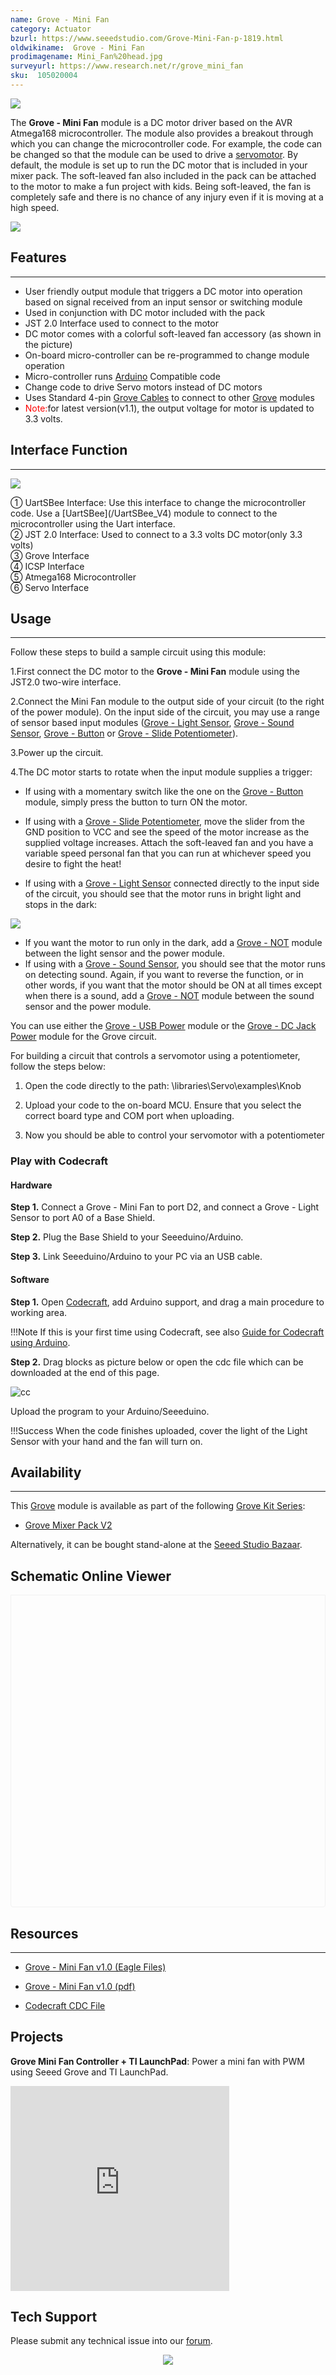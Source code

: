 ```yaml
---
name: Grove - Mini Fan
category: Actuator
bzurl: https://www.seeedstudio.com/Grove-Mini-Fan-p-1819.html
oldwikiname:  Grove - Mini Fan
prodimagename: Mini_Fan%20head.jpg
surveyurl: https://www.research.net/r/grove_mini_fan
sku:  105020004
---
```

![](https://files.seeedstudio.com/wiki/Grove-Mini_Fan/img/Mini_Fan%20head.jpg)

The **Grove - Mini Fan** module is a DC motor driver based on the AVR Atmega168 microcontroller. The module also provides a breakout through which you can change the microcontroller code. For example, the code can be changed so that the module can be used to drive a [servomotor](https://en.wikipedia.org/wiki/Servomotor). By default, the module is set up to run the DC motor that is included in your mixer pack. The soft-leaved fan also included in the pack can be attached to the motor to make a fun project with kids. Being soft-leaved, the fan is completely safe and there is no chance of any injury even if it is moving at a high speed.

[![](https://files.seeedstudio.com/wiki/Seeed-WiKi/docs/images/300px-Get_One_Now_Banner-ragular.png)](https://www.seeedstudio.com/Grove-Mini-Fan-p-1819.html)


##  Features
---
*   User friendly output module that triggers a DC motor into operation based on signal received from an input sensor or switching module
*   Used in conjunction with DC motor included with the pack
*   JST 2.0 Interface used to connect to the motor
*   DC motor comes with a colorful soft-leaved fan accessory (as shown in the picture)
*   On-board micro-controller can be re-programmed to change module operation
*   Micro-controller runs [Arduino](/Arduino "Arduino") Compatible code
*   Change code to drive Servo motors instead of DC motors
*   Uses Standard 4-pin [Grove Cables](Grove_System/#grove-cables "GROVE System") to connect to other [Grove](/Grove "Grove") modules
*   <span style="color: red">Note:</span>for latest version(v1.1), the output voltage for motor is updated to 3.3 volts.

##  Interface Function
---
![](https://files.seeedstudio.com/wiki/Grove-Mini_Fan/img/Mini_fan.jpg)

<dl><dt>① UartSBee Interface: Use this interface to change the microcontroller code. Use a [UartSBee](/UartSBee_V4) module to connect to the microcontroller using the Uart interface.
</dt><dt>② JST 2.0 Interface: Used to connect to a 3.3 volts DC motor(only 3.3 volts)
</dt><dt>③ Grove Interface
</dt><dt>④ ICSP Interface
</dt><dt>⑤ Atmega168 Microcontroller
</dt><dt>⑥ Servo Interface
</dt></dl>

##  Usage
---
Follow these steps to build a sample circuit using this module:

1.First connect the DC motor to the **Grove - Mini Fan** module using the JST2.0 two-wire interface.

2.Connect the Mini Fan module to the output side of your circuit (to the right of the power module). On the input side of the circuit, you may use a range of sensor based input modules ([Grove - Light Sensor](/Grove-Light_Sensor "Grove - Light Sensor"), [Grove - Sound Sensor](/Grove-Sound_Sensor "Grove - Sound Sensor"), [Grove - Button](/Grove-Button "Grove - Button") or [Grove - Slide Potentiometer](/Grove-Slide_Potentiometer "Grove - Slide Potentiometer")).

3.Power up the circuit.

4.The DC motor starts to rotate when the input module supplies a trigger:

- If using with a momentary switch like the one on the [Grove - Button](/Grove-Button "Grove - Button") module, simply press the button to turn ON the motor.

- If using with a [Grove - Slide Potentiometer](/Grove-Slide_Potentiometer "Grove - Slide Potentiometer"), move the slider from the GND position to VCC and see the speed of the motor increase as the supplied voltage increases. Attach the soft-leaved fan and you have a variable speed personal fan that you can run at whichever speed you desire to fight the heat!

- If using with a [Grove - Light Sensor](/Grove-Light_Sensor "Grove - Light Sensor") connected directly to the input side of the circuit, you should see that the motor runs in bright light and stops in the dark:

![](https://files.seeedstudio.com/wiki/Grove-Mini_Fan/img/Light_Sensitive_Fan.gif)

- If you want the motor to run only in the dark, add a [Grove - NOT](/Grove-NOT "Grove - NOT") module between the light sensor and the power module.
- If using with a [Grove - Sound Sensor](/Grove-Sound_Sensor "Grove - Sound Sensor"), you should see that the motor runs on detecting sound. Again, if you want to reverse the function, or in other words, if you want that the motor should be ON at all times except when there is a sound, add a [Grove - NOT](/Grove-NOT "Grove - NOT") module between the sound sensor and the power module.
</dd></dl>
</dd></dl>
</dd></dl>

You can use either the [Grove - USB Power](/Grove-Mixer_Pack_V2/#2._USB_Power "Grove - Mixer Pack") module or the [Grove - DC Jack Power](/Grove-DC_Jack_Power "Grove - DC Jack Power") module for the Grove circuit.

For building a circuit that controls a servomotor using a potentiometer, follow the steps below:

1.  Open the code directly to the path: \libraries\Servo\examples\Knob

2.  Upload your code to the on-board MCU. Ensure that you select the correct board type and COM port when uploading.

3.  Now you should be able to control your servomotor with a potentiometer

### Play with Codecraft

#### Hardware

**Step 1.** Connect a Grove - Mini Fan to port D2, and connect a Grove - Light Sensor to port A0 of a Base Shield.

**Step 2.** Plug the Base Shield to your Seeeduino/Arduino.

**Step 3.** Link Seeeduino/Arduino to your PC via an USB cable.

#### Software

**Step 1.** Open [Codecraft](https://ide.chmakered.com/), add Arduino support, and drag a main procedure to working area.

!!!Note
    If this is your first time using Codecraft, see also [Guide for Codecraft using Arduino](http://wiki.seeedstudio.com/Guide_for_Codecraft_using_Arduino/).

**Step 2.** Drag blocks as picture below or open the cdc file which can be downloaded at the end of this page.

![cc](https://files.seeedstudio.com/wiki/Grove-Mini_Fan/img/cc_Mini_Fan.png)

Upload the program to your Arduino/Seeeduino.

!!!Success
    When the code finishes uploaded, cover the light of the Light Sensor with your hand and the fan will turn on.

##  Availability
---
This [Grove](/Grove "Grove") module is available as part of the following [Grove Kit Series](/Grove_System/#grove-starter-kit "GROVE System"):

*   [Grove Mixer Pack V2](/Grove-Mixer_Pack_V2 "GROVE MIXER PACK V2")

Alternatively, it can be bought stand-alone at the [Seeed Studio Bazaar](http://www.seeedstudio.com/depot/Grove-Mini-Fan-p-1819.html).


## Schematic Online Viewer

<div class="altium-ecad-viewer" data-project-src="https://files.seeedstudio.com/wiki/Grove-Mini_Fan/res/Grove-Mini_Fan_v1.0.zip" style="border-radius: 0px 0px 4px 4px; height: 500px; border-style: solid; border-width: 1px; border-color: rgb(241, 241, 241); overflow: hidden; max-width: 1280px; max-height: 700px; box-sizing: border-box;" />
</div>


##  Resources
---
*   [Grove - Mini Fan v1.0 (Eagle Files)](https://files.seeedstudio.com/wiki/Grove-Mini_Fan/res/Grove-Mini_Fan_v1.0.zip)

*   [Grove - Mini Fan v1.0 (pdf)](https://files.seeedstudio.com/wiki/Grove-Mini_Fan/res/Grove-Mini_Fan_v1.0.pdf)

*	[Codecraft CDC File](https://files.seeedstudio.com/wiki/Grove-Mini_Fan/res/Grove_Mini_Fan_CDC_File.zip)

## Projects

**Grove Mini Fan Controller + TI LaunchPad**: Power a mini fan with PWM using Seeed Grove and TI LaunchPad.

<iframe frameborder='0' height='327.5' scrolling='no' src='https://www.hackster.io/measley2/grove-mini-fan-controller-ti-launchpad-cba304/embed' width='350'></iframe>

## Tech Support
Please submit any technical issue into our [forum](http://forum.seeedstudio.com/). <br /><p style="text-align:center"><a href="https://www.seeedstudio.com/act-4.html?utm_source=wiki&utm_medium=wikibanner&utm_campaign=newproducts" target="_blank"><img src="https://files.seeedstudio.com/wiki/Wiki_Banner/new_product.jpg" /></a></p>